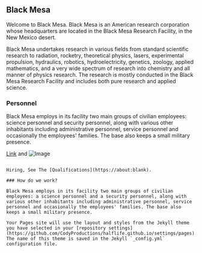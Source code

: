 ## Black Mesa

Welcome to Black Mesa. Black Mesa is an American research corporation whose headquarters are located in the Black Mesa Research Facility, in the New Mexico desert.

Black Mesa undertakes research in various fields from standard scientific research to radiation, rocketry, theoretical physics, lasers, experimental propulsion, hydraulics, robotics, hydroelectricity, genetics, zoology, applied mathematics, and a very wide spectrum of research into chemistry and all manner of physics research. The research is mostly conducted in the Black Mesa Research Facility and includes both pure research and applied science.

### Personnel

Black Mesa employs in its facility two main groups of civilian employees: science personnel and security personnel, along with various other inhabitants including administrative personnel, service personnel and occasionally the employees' families. The base also keeps a small military presence.




[Link](url) and ![Image](src)
```

Hiring, See The [Qualifications](https://about:blank).

### How do we work?

Black Mesa employs in its facility two main groups of civilian employees: a science personnel and a security personnel, along with various other inhabitants including administrative personnel, service personnel and occasionally the employees' families. The base also keeps a small military presence.

Your Pages site will use the layout and styles from the Jekyll theme you have selected in your [repository settings](https://github.com/CodyProductions/halflife.github.io/settings/pages). The name of this theme is saved in the Jekyll `_config.yml` configuration file.
